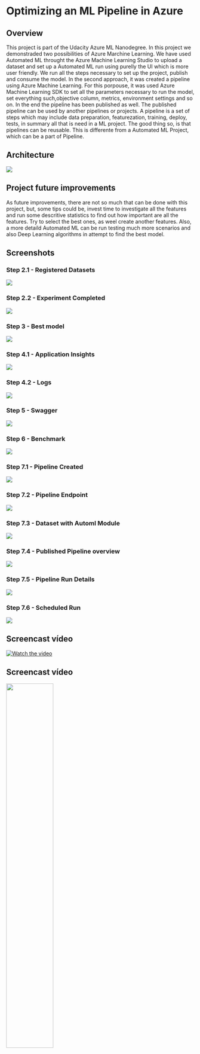 # Optimizing an ML Pipeline in Azure

## Overview
This project is part of the Udacity Azure ML Nanodegree.
In this project we demonstraded two possibilities of Azure Marchine Learning. We have used Automated ML throught the Azure Machine Learning Studio to upload a 
dataset and set up a Automated ML run using purelly the UI which is more user friendly. We run all the steps necessary to set up the project, publish and consume the model.
In the second approach, it was created a pipeline using Azure Machine Learning. For this porpouse, it was used Azure Machine Learning SDK to set 
all the parameters necessary to run the model, set everything such,objective column, metrics, environment settings and so on. In the end the pipeline has been published as well. 
The published pipeline can be used by another pipelines or projects. A pipeline is a set of steps which may include data preparation, featurezation, training, deploy, tests, in summary
all that is need in a ML project. The good thing so, is that pipelines can be reusable. This is differente from a Automated ML Project, which can be a part of Pipeline.


## Architecture
![](images/automl_achitecture.png?raw=true)

## Project future improvements
As future improvements, there are not so much that can be done with this project, but, some tips could be, invest time to investigate all the features
and run some descritive statistics to find out how important are all the features. Try to select the best ones, as weel create another features. 
Also, a more detaild Automated ML can be run testing much more scenarios and also Deep Learning algorithms in attempt to find the best model.

## Screenshots

### Step 2.1 - Registered Datasets
![](images/step_2_1_registered_datasets_20210123.jpg?raw=true)


### Step 2.2 - Experiment Completed
![](images/step_2_2_experiment_completed_20210123.jpg?raw=true)


### Step 3 - Best model
![](images/step_2_3_best_model_20210123.jpg?raw=true)


### Step 4.1 - Application Insights
![](images/step_4_1_application_insights_enabled_20210123.jpg?raw=true)


### Step 4.2 - Logs
![](images/step_4_2_logs_20210123.jpg?raw=true)


### Step 5 - Swagger
![](images/step_5_1_swagger_20210123.jpg?raw=true)


### Step 6 - Benchmark
![](images/step_6_1_benchmark_20210123.jpg?raw=true)


### Step 7.1 - Pipeline Created
![](images/step_7_1_pipeline_created_20210123.jpg?raw=true)


### Step 7.2 - Pipeline Endpoint
![](images/step_7_2_pipeline_endpoint_20210123.jpg?raw=true)


### Step 7.3 - Dataset with Automl Module
![](images/step_7_3_dataset_with_automl_module_20210123.jpg?raw=true)


### Step 7.4 - Published Pipeline overview
![](images/step_7_4_published_pipeline_overview_20210123.jpg?raw=true)


### Step 7.5 - Pipeline Run Details
![](images/step_7_5_run_details_20210123.jpg?raw=true)


### Step 7.6 - Scheduled Run
![](images/step_7_6_scheduled_run_20210123.jpg?raw=true)


## Screencast vídeo

[![Watch the video](https://img.youtube.com/vi/Y6nTz96Xqso/maxresdefault.jpg)](https://youtu.be/Y6nTz96Xqso)


## Screencast vídeo

[<img src="https://img.youtube.com/vi/Y6nTz96Xqso/maxresdefault.jpg" width="50%">](https://youtu.be/Y6nTz96Xqso)
